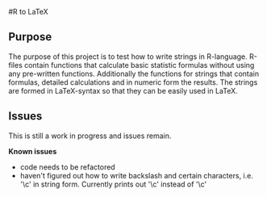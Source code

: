 #R to LaTeX
## Purpose
The purpose of this project is to test how to write strings in R-language. R-files contain functions that calculate basic statistic formulas without using any pre-written functions. Additionally the functions for strings that contain formulas, detailed calculations and in numeric form the results. The strings are formed in LaTeX-syntax so that they can be easily used in LaTeX.

## Issues
This is still a work in progress and issues remain. 

**Known issues**
 - code needs to be refactored
 - haven't figured out how to write backslash and certain characters, i.e. '\c' in string form. Currently prints out '\\c' instead of '\c'
